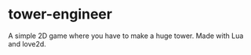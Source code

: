 tower-engineer
==============

A simple 2D game where you have to make a huge tower. Made with Lua and love2d.
